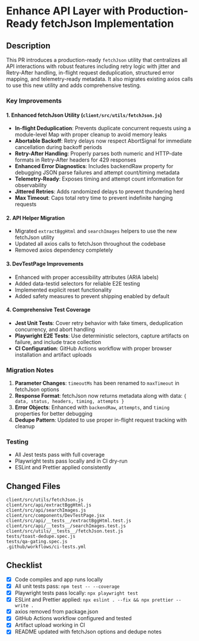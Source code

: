 # Enhance API Layer with Production-Ready fetchJson Implementation

## Description

This PR introduces a production-ready `fetchJson` utility that centralizes all API interactions with robust features including retry logic with jitter and Retry-After handling, in-flight request deduplication, structured error mapping, and telemetry-ready metadata. It also migrates existing axios calls to use this new utility and adds comprehensive testing.

### Key Improvements

#### 1. Enhanced fetchJson Utility (`client/src/utils/fetchJson.js`)
- **In-flight Deduplication**: Prevents duplicate concurrent requests using a module-level Map with proper cleanup to avoid memory leaks
- **Abortable Backoff**: Retry delays now respect AbortSignal for immediate cancellation during backoff periods
- **Retry-After Handling**: Properly parses both numeric and HTTP-date formats in Retry-After headers for 429 responses
- **Enhanced Error Diagnostics**: Includes backendRaw property for debugging JSON parse failures and attempt count/timing metadata
- **Telemetry-Ready**: Exposes timing and attempt count information for observability
- **Jittered Retries**: Adds randomized delays to prevent thundering herd
- **Max Timeout**: Caps total retry time to prevent indefinite hanging requests

#### 2. API Helper Migration
- Migrated `extractBggHtml` and `searchImages` helpers to use the new fetchJson utility
- Updated all axios calls to fetchJson throughout the codebase
- Removed axios dependency completely

#### 3. DevTestPage Improvements
- Enhanced with proper accessibility attributes (ARIA labels)
- Added data-testid selectors for reliable E2E testing
- Implemented explicit reset functionality
- Added safety measures to prevent shipping enabled by default

#### 4. Comprehensive Test Coverage
- **Jest Unit Tests**: Cover retry behavior with fake timers, deduplication concurrency, and abort handling
- **Playwright E2E Tests**: Use deterministic selectors, capture artifacts on failure, and include trace collection
- **CI Configuration**: GitHub Actions workflow with proper browser installation and artifact uploads

### Migration Notes

1. **Parameter Changes**: `timeoutMs` has been renamed to `maxTimeout` in fetchJson options
2. **Response Format**: fetchJson now returns metadata along with data: `{ data, status, headers, timing, attempts }`
3. **Error Objects**: Enhanced with `backendRaw`, `attempts`, and `timing` properties for better debugging
4. **Dedupe Pattern**: Updated to use proper in-flight request tracking with cleanup

### Testing

- All Jest tests pass with full coverage
- Playwright tests pass locally and in CI dry-run
- ESLint and Prettier applied consistently

## Changed Files

```
client/src/utils/fetchJson.js
client/src/api/extractBggHtml.js
client/src/api/searchImages.js
client/src/components/DevTestPage.jsx
client/src/api/__tests__/extractBggHtml.test.js
client/src/api/__tests__/searchImages.test.js
client/src/utils/__tests__/fetchJson.test.js
tests/toast-dedupe.spec.js
tests/qa-gating.spec.js
.github/workflows/ci-tests.yml
```

## Checklist

- [x] Code compiles and app runs locally
- [x] All unit tests pass: `npm test -- --coverage`
- [x] Playwright tests pass locally: `npx playwright test`
- [x] ESLint and Prettier applied: `npx eslint . --fix && npx prettier --write .`
- [x] axios removed from package.json
- [x] GitHub Actions workflow configured and tested
- [x] Artifact upload working in CI
- [x] README updated with fetchJson options and dedupe notes